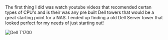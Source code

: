 The first thing I did was watch youtube videos that recomended certan types of CPU's and is their was any pre built Dell towers that would be a great starting point for a NAS. I ended up finding a old Dell Server tower that looked perfect for my needs of just starting out!

![ Dell T1700](https://i.ebayimg.com/00/s/MTYwMFg5NDU=/z/eLQAAOSw9~RXJevE/$_32.JPG?set_id=89040003C1)
